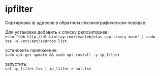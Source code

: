 # ipfilter

Сортировка ip адресов в обратном лексикографическом порядке.

Для установки добавить к списку репозиториев:    
`echo "deb http://dl.bintray.com/ivanleb/otus-cpp trusty main" | sudo tee -a /etc/apt/sources.list`

установить приложение:    
`sudo apt-get update && sudo apt install -y ip_filter`

запустить:     
`cat ip_filter.tsv | ip_filter > out.tsv`

